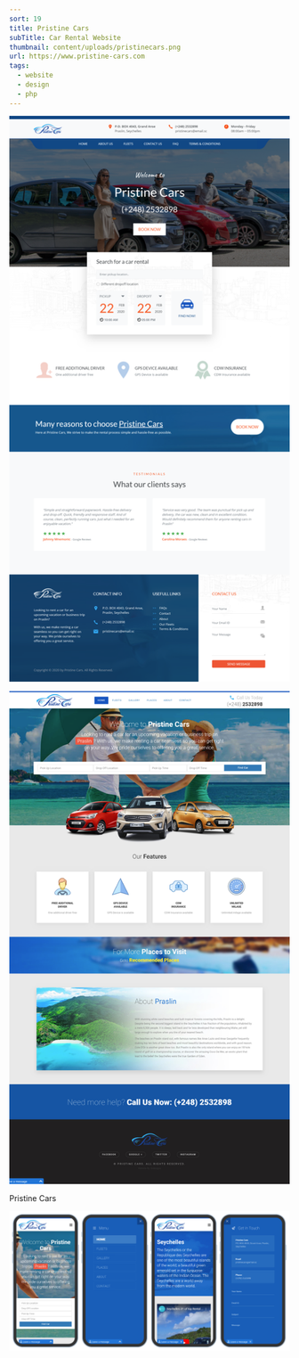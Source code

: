 ```yaml
---
sort: 19
title: Pristine Cars
subTitle: Car Rental Website
thumbnail: content/uploads/pristinecars.png
url: https://www.pristine-cars.com
tags:
  - website
  - design
  - php
---
```


![Pristine Cars](content/uploads/pristinecars-home.png)

![Pristine Cars](content/uploads/pristinecars-old-home.png)

Pristine Cars

![Pristine Cars](content/uploads/pristinecars-responsive.png)
